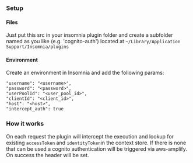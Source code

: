 ### Setup
#### Files
Just put this src in your insomnia plugin folder and create a subfolder named as you like (e.g. 'cognito-auth') located at 
`~/Library/Application Support/Insomnia/plugins`

#### Environment
Create an environment in Insomnia and add the following params:
```
"username": "<username>",
"password": "<password>",
"userPoolId": "<user_pool_id>",
"clientId": "<client_id>",
"host": "<host>",
"intercept_auth": true
```
### How it works
On each request the plugin will intercept the execution and lookup for existing `accessToken` and `identityToken`in the 
context store. If there is none that can be used a cognito authentication will be triggered via aws-amplify. On success 
the header will be set.
